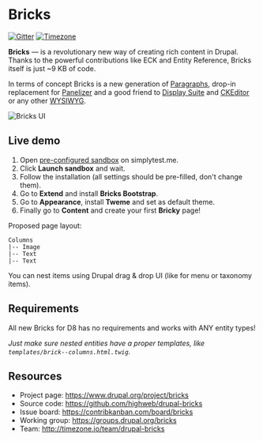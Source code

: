 # Bricks

[![Gitter](https://img.shields.io/gitter/room/highweb/drupal-bricks.svg)](https://gitter.im/highweb/drupal-bricks)
[![Timezone](https://img.shields.io/badge/time-zone-4682b4.svg)](https://timezone.io/team/drupal-bricks)

**Bricks** — is a revolutionary new way of creating rich content in Drupal. Thanks to the powerful contributions like ECK and Entity Reference, Bricks itself is just ~9 KB of code.

In terms of concept Bricks is a new generation of [Paragraphs](https://www.drupal.org/project/paragraphs), drop-in replacement for [Panelizer](https://www.drupal.org/project/panelizer) and a good friend to [Display Suite](https://www.drupal.org/project/ds) and [CKEditor](https://www.drupal.org/project/ckeditor) or any other [WYSIWYG](https://www.drupal.org/project/wysiwyg).

![Bricks UI](https://www.drupal.org/files/bricks-ui-8.x.png)


## Live demo

1. Open [pre-configured sandbox](https://simplytest.me/project/bricks/8.x-1.x) on simplytest.me.
2. Click **Launch sandbox** and wait.
3. Follow the installation (all settings should be pre-filled, don't change them).
4. Go to **Extend** and install **Bricks Bootstrap**.
5. Go to **Appearance**, install **Tweme** and set as default theme.
6. Finally go to **Content** and create your first **Bricky** page!

Proposed page layout:

```
Columns
|-- Image
|-- Text
|-- Text
```

You can nest items using Drupal drag & drop UI (like for menu or taxonomy items).


## Requirements

All new Bricks for D8 has no requirements and works with ANY entity types!

*Just make sure nested entities have a proper templates, like `templates/brick--columns.html.twig`.*


## Resources

- Project page: https://www.drupal.org/project/bricks
- Source code: https://github.com/highweb/drupal-bricks
- Issue board: https://contribkanban.com/board/bricks
- Working group: https://groups.drupal.org/bricks
- Team: http://timezone.io/team/drupal-bricks
